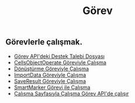 ﻿---
title: Görev
second_title: Aspose.Cells Cloud Documen
type: docs
url: /tr/tasks/
aliases: [/working-with-tasks/]
keywords: REST API, task, spreadsheets, exce
description: "Cells. Excel için API Bulutu çalıştırın: Excel'i görevlerle çalıştırın"
weight: 100
kwords: Excel, Office Bulut, REST API, Elektronik Tablo, PDF, CSV, Json, Markdown, Görevler
---
## Görevlerle çalışmak.


- [Görev API'deki Destek Talebi Dosyası](/cells/tr/support-request-file-in-task-api/)
- [CellsObjectOperate Göreviyle Çalışma](/cells/tr/working-with-cellsobjectoperate-task/)
- [Dönüştürme Göreviyle Çalışma](/cells/tr/working-with-convert-task/)
- [ImportData Göreviyle Çalışma](/cells/tr/working-with-importdata-task/)
- [SaveResult Göreviyle Çalışma](/cells/tr/working-with-saveresult-task/)
- [SmartMarker Görevi ile Çalışma](/cells/tr/working-with-smartmarker-task/)
- [Çalışma Sayfasıyla Çalışma Görev API'de çalışır](/cells/tr/working-with-worksheetoperates-in-task-api/)
